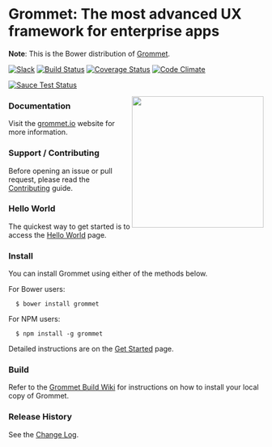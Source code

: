 # Grommet: The most advanced UX framework for enterprise apps

**Note**: This is the Bower distribution of [Grommet](https://github.com/HewlettPackard/grommet).

[![Slack](http://alansouzati.github.io/artic/img/slack-badge.svg)](http://grommet.io/slackin)  [![Build Status](https://api.travis-ci.org/HewlettPackard/grommet.svg)](https://travis-ci.org/HewlettPackard/grommet)  [![Coverage Status](https://coveralls.io/repos/HewlettPackard/grommet/badge.svg)](https://coveralls.io/r/HewlettPackard/grommet) [![Code Climate](https://codeclimate.com/github/HewlettPackard/grommet/badges/gpa.svg)](https://codeclimate.com/github/HewlettPackard/grommet)

[![Sauce Test Status](https://saucelabs.com/browser-matrix/alansouzahp.svg)](https://saucelabs.com/u/alansouzahp)

<img align="right" height="260" src="http://grommet.io/docs/img/grommet.svg">

### Documentation

Visit the [grommet.io](http://grommet.io/) website for more information.

### Support / Contributing

Before opening an issue or pull request, please read the [Contributing](https://github.com/HewlettPackard/grommet/blob/master/CONTRIBUTING.md) guide.

### Hello World

  The quickest way to get started is to access the [Hello World](http://grommet.io/docs/develop/hello-world) page.

### Install

  You can install Grommet using either of the methods below.

  For Bower users:
  ```
    $ bower install grommet
  ```

  For NPM users:
  ```
    $ npm install -g grommet
  ```

  Detailed instructions are on the [Get Started](http://grommet.io/docs/develop/get-started) page.

### Build

  Refer to the [Grommet Build Wiki](https://github.com/HewlettPackard/grommet/wiki/Building-Grommet) for instructions on how to install your local copy of Grommet.

### Release History

  See the [Change Log](https://github.com/HewlettPackard/grommet/wiki/Change-Log).

